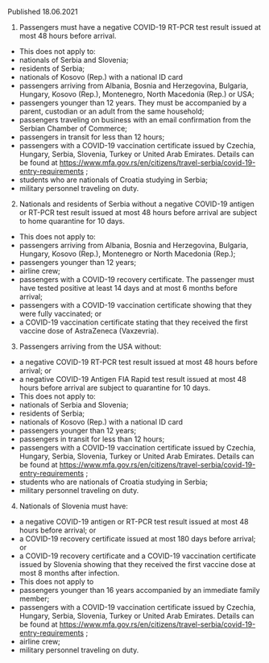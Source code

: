 Published 18.06.2021
1. Passengers must have a negative COVID-19 RT-PCR test result issued at most 48 hours before arrival.
- This does not apply to:
- nationals of Serbia and Slovenia;
- residents of Serbia;
- nationals of Kosovo (Rep.) with a national ID card
- passengers arriving from Albania, Bosnia and Herzegovina, Bulgaria, Hungary, Kosovo (Rep.), Montenegro, North Macedonia (Rep.) or USA;
- passengers younger than 12 years. They must be accompanied by a parent, custodian or an adult from the same household;
- passengers traveling on business with an email confirmation from the Serbian Chamber of Commerce;
- passengers in transit for less than 12 hours;
- passengers with a COVID-19 vaccination certificate issued by Czechia, Hungary, Serbia, Slovenia, Turkey or United Arab Emirates. Details can be found at <a href="https://www.mfa.gov.rs/en/citizens/travel-serbia/covid-19-entry-requirements">https://www.mfa.gov.rs/en/citizens/travel-serbia/covid-19-entry-requirements</a> ;
- students who are nationals of Croatia studying in Serbia;
- military personnel traveling on duty.
2. Nationals and residents of Serbia without a negative COVID-19 antigen or RT-PCR test result issued at most 48 hours before arrival are subject to home quarantine for 10 days.
- This does not apply to:
- passengers arriving from Albania, Bosnia and Herzegovina, Bulgaria, Hungary, Kosovo (Rep.), Montenegro or North Macedonia (Rep.);
- passengers younger than 12 years;
- airline crew;
- passengers with a COVID-19 recovery certificate. The passenger must have tested positive at least 14 days and at most 6 months before arrival;
- passengers with a COVID-19 vaccination certificate showing that they were fully vaccinated; or
- a COVID-19 vaccination certificate stating that they received the first vaccine dose of AstraZeneca (Vaxzevria). 
3. Passengers arriving from the USA without:
- a negative COVID-19 RT-PCR test result issued at most 48 hours before arrival; or
- a negative COVID-19 Antigen FIA Rapid test result issued at most 48 hours before arrival are subject to quarantine for 10 days.
- This does not apply to:
- nationals of Serbia and Slovenia; 
- residents of Serbia;
- nationals of Kosovo (Rep.) with a national ID card
- passengers younger than 12 years;
- passengers in transit for less than 12 hours;
- passengers with a COVID-19 vaccination certificate issued by Czechia, Hungary, Serbia, Slovenia, Turkey or United Arab Emirates. Details can be found at <a href="https://www.mfa.gov.rs/en/citizens/travel-serbia/covid-19-entry-requirements">https://www.mfa.gov.rs/en/citizens/travel-serbia/covid-19-entry-requirements</a> ;
- students who are nationals of Croatia studying in Serbia;
- military personnel traveling on duty.
4. Nationals of Slovenia must have:
- a negative COVID-19 antigen or RT-PCR test result issued at most 48 hours before arrival; or
- a COVID-19 recovery certificate issued at most 180 days before arrival; or
- a COVID-19 recovery certificate and a COVID-19 vaccination certificate issued by Slovenia showing that they received the first vaccine dose at most 8 months after infection.
- This does not apply to
- passengers younger than 16 years accompanied by an immediate family member;
- passengers with a COVID-19 vaccination certificate issued by Czechia, Hungary, Serbia, Slovenia, Turkey or United Arab Emirates. Details can be found at <a href="https://www.mfa.gov.rs/en/citizens/travel-serbia/covid-19-entry-requirements">https://www.mfa.gov.rs/en/citizens/travel-serbia/covid-19-entry-requirements</a> ;
- airline crew;
- military personnel traveling on duty. 

